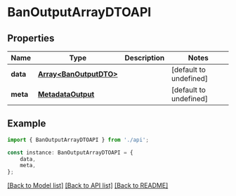 # BanOutputArrayDTOAPI


## Properties

Name | Type | Description | Notes
------------ | ------------- | ------------- | -------------
**data** | [**Array&lt;BanOutputDTO&gt;**](BanOutputDTO.md) |  | [default to undefined]
**meta** | [**MetadataOutput**](MetadataOutput.md) |  | [default to undefined]

## Example

```typescript
import { BanOutputArrayDTOAPI } from './api';

const instance: BanOutputArrayDTOAPI = {
    data,
    meta,
};
```

[[Back to Model list]](../README.md#documentation-for-models) [[Back to API list]](../README.md#documentation-for-api-endpoints) [[Back to README]](../README.md)
